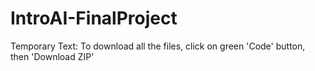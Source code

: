 # IntroAI-FinalProject

Temporary Text:
  To download all the files, click on green 'Code' button, then 'Download ZIP'
